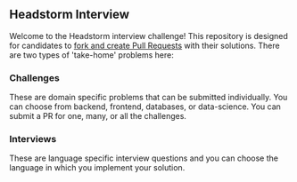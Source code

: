 ## Headstorm Interview

Welcome to the Headstorm interview challenge!  This repository is designed for candidates to [fork and create Pull Requests](https://help.github.com/en/articles/creating-a-pull-request-from-a-fork) with their solutions.  There are two types of 'take-home' problems here:

### Challenges
These are domain specific problems that can be submitted individually.  You can choose from backend, frontend, databases, or data-science.  You can submit a PR for one, many, or all the challenges.

### Interviews
These are language specific interview questions and you can choose the language in which you implement your solution.
